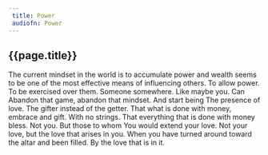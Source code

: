 ```yaml
---
 title: Power
 audiofn: Power
---
```


## {{page.title}}

The current mindset in the world is to accumulate power and wealth seems
to be one of the most effective means of influencing others. To allow
power. To be exercised over them. Someone somewhere. Like maybe you. Can
Abandon that game, abandon that mindset. And start being The presence of
love. The gifter instead of the getter. That what is done with money,
embrace and gift. With no strings. That everything that is done with
money bless. Not you. But those to whom You would extend your love. Not
your love, but the love that arises in you. When you have turned around
toward the altar and been filled. By the love that is in it.

